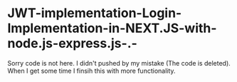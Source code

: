 # JWT-implementation-Login-Implementation-in-NEXT.JS-with-node.js-express.js-.-





Sorry code is not here. I didn't pushed by my mistake (The code is deleted). When I get some time I finsih this with more functionality.
